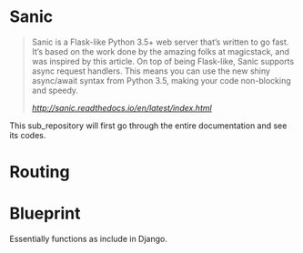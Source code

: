 # Sanic

> Sanic is a Flask-like Python 3.5+ web server that’s written to go fast. It’s based on the work done by the amazing folks at magicstack, and was inspired by this article.
On top of being Flask-like, Sanic supports async request handlers.
This means you can use the new shiny async/await syntax from Python 3.5, making your code non-blocking and speedy.<p/>
_http://sanic.readthedocs.io/en/latest/index.html_


This sub_repository will first go through the entire documentation and see its codes.

# Routing

# Blueprint
Essentially functions as include in Django.


